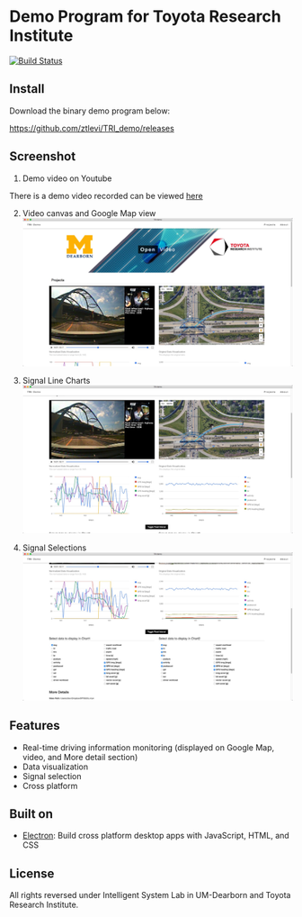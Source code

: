 # Demo Program for Toyota Research Institute
[![Build Status](https://travis-ci.org/ztlevi/TRI_demo.svg?branch=master)](https://travis-ci.org/ztlevi/TRI_demo)

## Install

Download the binary demo program below:

https://github.com/ztlevi/TRI_demo/releases

## Screenshot

1. Demo video on Youtube

There is a demo video recorded can be viewed [here](https://youtu.be/uuWda2Rw0P4)

2. Video canvas and Google Map view
   ![shortcut1](./shortcuts/1.jpg) 

3. Signal Line Charts
   ![shortcut2](./shortcuts/2.jpg) 

4. Signal Selections
   ![shortcut3](./shortcuts/3.jpg) 

## Features
- Real-time driving information monitoring (displayed on Google Map, video, and More detail section)
- Data visualization
- Signal selection
- Cross platform

## Built on
- [Electron](https://electron.atom.io/): Build cross platform desktop apps with JavaScript, HTML, and CSS

## License
All rights reversed under Intelligent System Lab in UM-Dearborn and Toyota Research Institute.
